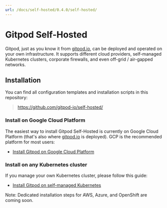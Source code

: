 ```yaml
---
url: /docs/self-hosted/0.4.0/self-hosted/
---
```



# Gitpod Self-Hosted

Gitpod, just as you know it from [gitpod.io](https://gitpod.io), can be deployed and operated on your own infrastructure. It supports different cloud providers, self-managed Kubernetes clusters, corporate firewalls, and even off-grid / air-gapped networks.


## Installation

You can find all configuration templates and installation scripts in this repository:

  > https://github.com/gitpod-io/self-hosted/

### Install on Google Cloud Platform

The easiest way to install Gitpod Self-Hosted is currently on Google Cloud Platform (that's also where [gitpod.io](https://gitpod.io) is deployed). GCP is the recommended platform for most users:

* [Install Gitpod on Google Cloud Platform](../install/install-on-gcp-script/)

### Install on any Kubernetes cluster

If you manage your own Kubernetes cluster, please follow this guide:

* [Install Gitpod on self-managed Kubernetes](../install/install-on-kubernetes/)

Note: Dedicated installation steps for AWS, Azure, and OpenShift are coming soon.
